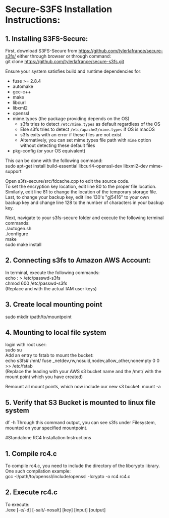 # Secure-S3FS Installation Instructions:

## 1. Installing S3FS-Secure:

First, download S3FS-Secure from https://github.com/tylerlafrance/secure-s3fs/ either through browser or through command:  
git clone https://github.com/tylerlafrance/secure-s3fs.git

Ensure your system satisfies build and runtime dependencies for:
* fuse >= 2.8.4
* automake
* gcc-c++
* make
* libcurl
* libxml2
* openssl
* mime.types (the package providing depends on the OS)
    * s3fs tries to detect `/etc/mime.types` as default regardless of the OS
    * Else s3fs tries to detect `/etc/apache2/mime.types` if OS is macOS
    * s3fs exits with an error if these files are not exist
    * Alternatively, you can set mime.types file path with `mime` option without detecting these default files
* pkg-config (or your OS equivalent)

This can be done with the following command:  
sudo apt-get install build-essential libcurl4-openssl-dev libxml2-dev mime-support

Open s3fs-secure/src/fdcache.cpp to edit the source code.  
To set the encryption key location, edit line 80 to the proper file location.  
Similarly, edit line 81 to change the location of the temporary storage file.  
Last, to change your backup key, edit line 130's "gj5416" to your own backup key and change line 128 to the number of characters in your backup key.

Next, navigate to your s3fs-secure folder and execute the following terminal commands:  
./autogen.sh  
./configure  
make  
sudo make install  

## 2. Connecting s3fs to Amazon AWS Account:
In terminal, execute the following commands:  
echo <access-key-id>:<secret-access-key> > /etc/passwd-s3fs  
chmod 600 /etc/passwd-s3fs  
(Replace <access-key-id> and <secret-access-key> with the actual IAM user keys)

## 3. Create local mounting point
sudo mkdir /path/to/mountpoint

## 4. Mounting to local file system
login with root user:  
sudo su  
Add an entry to fstab to mount the bucket:  
echo s3fs#<s3-bucket> /mnt/<test-bucket> fuse _netdev,rw,nosuid,nodev,allow_other,nonempty 0 0 >> /etc/fstab  
(Replace the leading <s3-bucket> with your AWS s3 bucket name and the /mnt/<test-bucket> with the mount point which you have created)

Remount all mount points, which now include our new s3 bucket:
mount -a

## 5. Verify that S3 Bucket is mounted to linux file system
df -h
Through this command output, you can see s3fs under Filesystem, mounted on your specified mountpoint.

#Standalone RC4 Installation Instructions

## 1. Compile rc4.c
To compile rc4.c, you need to include the directory of the libcrypto library. One such compilation example:  
gcc -I/path/to/openssl/include/openssl -lcrypto -o rc4 rc4.c

## 2. Execute rc4.c
To execute:  
./exe [-e/-d] [-salt/-nosalt] [key] [input] [output]

